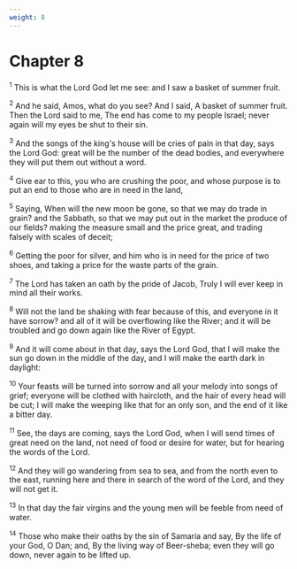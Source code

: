 ```yaml
---
weight: 8
---
```


# Chapter 8

<sup>1</sup> This is what the Lord God let me see: and I saw a basket of summer fruit. 

<sup>2</sup> And he said, Amos, what do you see? And I said, A basket of summer fruit. Then the Lord said to me, The end has come to my people Israel; never again will my eyes be shut to their sin. 

<sup>3</sup> And the songs of the king's house will be cries of pain in that day, says the Lord God: great will be the number of the dead bodies, and everywhere they will put them out without a word. 

<sup>4</sup> Give ear to this, you who are crushing the poor, and whose purpose is to put an end to those who are in need in the land, 

<sup>5</sup> Saying, When will the new moon be gone, so that we may do trade in grain? and the Sabbath, so that we may put out in the market the produce of our fields? making the measure small and the price great, and trading falsely with scales of deceit; 

<sup>6</sup> Getting the poor for silver, and him who is in need for the price of two shoes, and taking a price for the waste parts of the grain. 

<sup>7</sup> The Lord has taken an oath by the pride of Jacob, Truly I will ever keep in mind all their works. 

<sup>8</sup> Will not the land be shaking with fear because of this, and everyone in it have sorrow? and all of it will be overflowing like the River; and it will be troubled and go down again like the River of Egypt. 

<sup>9</sup> And it will come about in that day, says the Lord God, that I will make the sun go down in the middle of the day, and I will make the earth dark in daylight: 

<sup>10</sup> Your feasts will be turned into sorrow and all your melody into songs of grief; everyone will be clothed with haircloth, and the hair of every head will be cut; I will make the weeping like that for an only son, and the end of it like a bitter day. 

<sup>11</sup> See, the days are coming, says the Lord God, when I will send times of great need on the land, not need of food or desire for water, but for hearing the words of the Lord. 

<sup>12</sup> And they will go wandering from sea to sea, and from the north even to the east, running here and there in search of the word of the Lord, and they will not get it. 

<sup>13</sup> In that day the fair virgins and the young men will be feeble from need of water. 

<sup>14</sup> Those who make their oaths by the sin of Samaria and say, By the life of your God, O Dan; and, By the living way of Beer-sheba; even they will go down, never again to be lifted up. 


